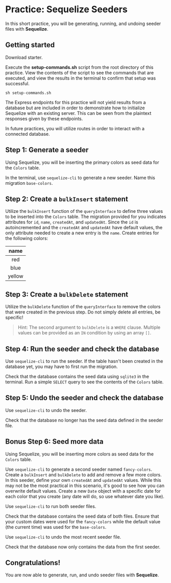 # Practice: Sequelize Seeders

In this short practice, you will be generating, running, and undoing seeder 
files with **Sequelize**.

## Getting started

Download starter. 

Execute the __setup-commands.sh__ script from the root directory of this
practice. View the contents of the script to see the commands that are executed,
and view the results in the terminal to confirm that setup was successful.

```shell
sh setup-commands.sh
```

The Express endpoints for this practice will not yield results from a database 
but are included in order to demonstrate how to initialize Sequelize with an 
existing server. This can be seen from the plaintext responses given by these 
endpoints.

In future practices, you will utilize routes in order to interact with a 
connected database.

## Step 1: Generate a seeder

Using Sequelize, you will be inserting the primary colors as seed data for
the `Colors` table.

In the terminal, use `sequelize-cli` to generate a new seeder. Name this 
migration `base-colors`.


## Step 2: Create a `bulkInsert` statement

Utilize the `bulkInsert` function of the `queryInterface` to define three values 
to be inserted into the `Colors` table. The migration provided for you indicates 
attributes for `id`, `name`, `createdAt`, and `updatedAt`. Since the `id` is 
autoincremented and the `createdAt` and `updatedAt` have default values, the 
only attribute needed to create a new entry is the `name`. Create entries for 
the following colors: 

|  name  |
| :----: |
|  red   |
|  blue  |
| yellow |


## Step 3: Create a `bulkDelete` statement

Utilize the `bulkDelete` function of the `queryInterface` to remove the colors 
that were created in the previous step. Do not simply delete all entries, be 
specific! 

> Hint: The second argument to `bulkDelete` is a `WHERE` clause. Multiple values 
> can be provided as an `IN` condition by using an array `[]`.


## Step 4: Run the seeder and check the database

Use `sequelize-cli` to run the seeder. If the table hasn't been created in the 
database yet, you may have to first run the migration.

Check that the database contains the seed data using `sqlite3` in the terminal. 
Run a simple `SELECT` query to see the contents of the `Colors` table.


## Step 5: Undo the seeder and check the database

Use `sequelize-cli` to undo the seeder.

Check that the database no longer has the seed data defined in the seeder file.


## Bonus Step 6: Seed more data

Using Sequelize, you will be inserting more colors as seed data for the `Colors` 
table.

Use `sequelize-cli` to generate a second seeder named `fancy-colors`. Create a 
`bulkInsert` and `bulkDelete` to add and remove a few more colors. In this 
seeder, define your own `createdAt` and `updatedAt` values. While this may not 
be the most practical in this scenario, it's good to see how you can overwrite 
default values. Create a new `Date` object with a specific date for each color 
that you create (any date will do, so use whatever date you like).

Use `sequelize-cli` to run both seeder files.

Check that the database contains the seed data of both files. Ensure that your 
custom dates were used for the `fancy-colors` while the default value (the 
current time) was used for the `base-colors`.

Use `sequelize-cli` to undo the most recent seeder file.

Check that the database now only contains the data from the first seeder.


## Congratulations!

You are now able to generate, run, and undo seeder files with **Sequelize**.